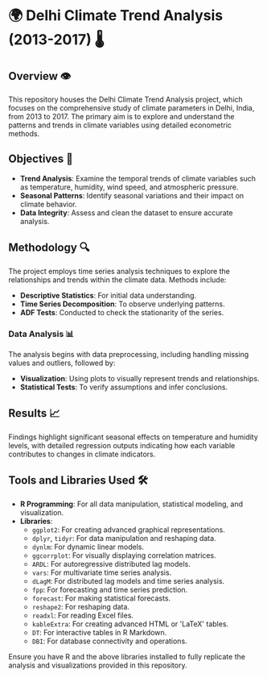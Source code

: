 # 🌍 Delhi Climate Trend Analysis (2013-2017) 🌡️

## Overview 👁️
This repository houses the Delhi Climate Trend Analysis project, which focuses on the comprehensive study of climate parameters in Delhi, India, from 2013 to 2017. The primary aim is to explore and understand the patterns and trends in climate variables using detailed econometric methods.

## Objectives 🎯
- **Trend Analysis**: Examine the temporal trends of climate variables such as temperature, humidity, wind speed, and atmospheric pressure.
- **Seasonal Patterns**: Identify seasonal variations and their impact on climate behavior.
- **Data Integrity**: Assess and clean the dataset to ensure accurate analysis.

## Methodology 🔍
The project employs time series analysis techniques to explore the relationships and trends within the climate data. Methods include:
- **Descriptive Statistics**: For initial data understanding.
- **Time Series Decomposition**: To observe underlying patterns.
- **ADF Tests**: Conducted to check the stationarity of the series.

### Data Analysis 📊
The analysis begins with data preprocessing, including handling missing values and outliers, followed by:
- **Visualization**: Using plots to visually represent trends and relationships.
- **Statistical Tests**: To verify assumptions and infer conclusions.

## Results 📈
Findings highlight significant seasonal effects on temperature and humidity levels, with detailed regression outputs indicating how each variable contributes to changes in climate indicators.

## Tools and Libraries Used 🛠️
- **R Programming**: For all data manipulation, statistical modeling, and visualization.
- **Libraries**:
  - `ggplot2`: For creating advanced graphical representations.
  - `dplyr`, `tidyr`: For data manipulation and reshaping data.
  - `dynlm`: For dynamic linear models.
  - `ggcorrplot`: For visually displaying correlation matrices.
  - `ARDL`: For autoregressive distributed lag models.
  - `vars`: For multivariate time series analysis.
  - `dLagM`: For distributed lag models and time series analysis.
  - `fpp`: For forecasting and time series prediction.
  - `forecast`: For making statistical forecasts.
  - `reshape2`: For reshaping data.
  - `readxl`: For reading Excel files.
  - `kableExtra`: For creating advanced HTML or 'LaTeX' tables.
  - `DT`: For interactive tables in R Markdown.
  - `DBI`: For database connectivity and operations.

Ensure you have R and the above libraries installed to fully replicate the analysis and visualizations provided in this repository.
